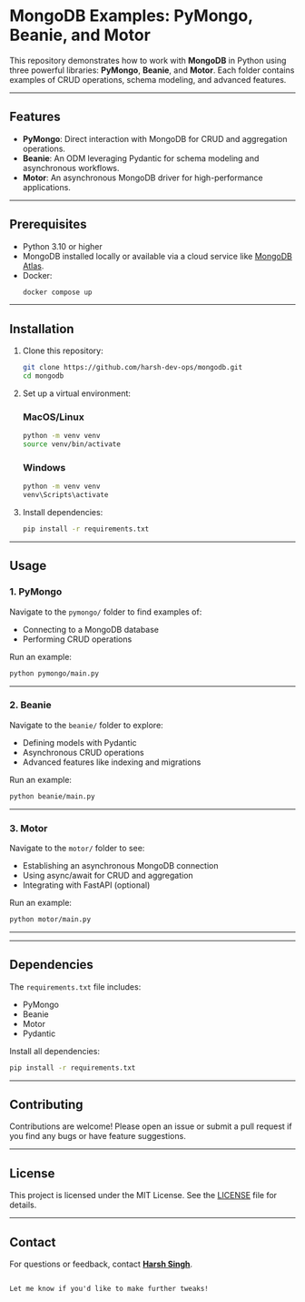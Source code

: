 
# MongoDB Examples: PyMongo, Beanie, and Motor  

This repository demonstrates how to work with **MongoDB** in Python using three powerful libraries: **PyMongo**, **Beanie**, and **Motor**. Each folder contains examples of CRUD operations, schema modeling, and advanced features.

---

## Features  
- **PyMongo**: Direct interaction with MongoDB for CRUD and aggregation operations.  
- **Beanie**: An ODM leveraging Pydantic for schema modeling and asynchronous workflows.  
- **Motor**: An asynchronous MongoDB driver for high-performance applications.  

---

## Prerequisites  
- Python 3.10 or higher  
- MongoDB installed locally or available via a cloud service like [MongoDB Atlas](https://www.mongodb.com/atlas).
- Docker:
    ```bash
    docker compose up
    ``` 

---

## Installation  
1. Clone this repository:  
   ```bash
   git clone https://github.com/harsh-dev-ops/mongodb.git  
   cd mongodb  
   ```

2. Set up a virtual environment: 
    ### MacOS/Linux
   ```bash
   python -m venv venv  
   source venv/bin/activate  

   ```
    ### Windows
   ``` bash
   python -m venv venv
   venv\Scripts\activate  
   ```

3. Install dependencies:  
   ```bash
   pip install -r requirements.txt  
   ```

---

## Usage  

### 1. **PyMongo**  
Navigate to the `pymongo/` folder to find examples of:  
- Connecting to a MongoDB database  
- Performing CRUD operations  
<!-- - Using aggregation pipelines   -->

Run an example:  
```bash
python pymongo/main.py  
```

---

### 2. **Beanie**  
Navigate to the `beanie/` folder to explore:  
- Defining models with Pydantic  
- Asynchronous CRUD operations  
- Advanced features like indexing and migrations  

Run an example:  
```bash
python beanie/main.py  
```

---

### 3. **Motor**  
Navigate to the `motor/` folder to see:  
- Establishing an asynchronous MongoDB connection  
- Using async/await for CRUD and aggregation  
- Integrating with FastAPI (optional)  

Run an example:  
```bash
python motor/main.py  
```

---
<!-- 
## Folder Structure  

```plaintext
mongodb-examples/  
├── pymongo/  
│   ├── basic_crud.py  
│   ├── aggregation_example.py  
├── beanie/  
│   ├── basic_crud.py  
│   ├── models.py  
├── motor/  
│   ├── basic_crud.py  
│   ├── async_aggregation.py  
├── requirements.txt  
└── README.md  
``` -->

---

## Dependencies  
The `requirements.txt` file includes:  
- PyMongo  
- Beanie  
- Motor  
- Pydantic  

Install all dependencies:  
```bash
pip install -r requirements.txt  
```



---

## Contributing  
Contributions are welcome! Please open an issue or submit a pull request if you find any bugs or have feature suggestions.  

---

## License  
This project is licensed under the MIT License. See the [LICENSE](LICENSE) file for details.  

---

## Contact  
For questions or feedback, contact **[Harsh Singh](mailto:harshkushwah2011@gmail.com)**.  
```

Let me know if you'd like to make further tweaks!